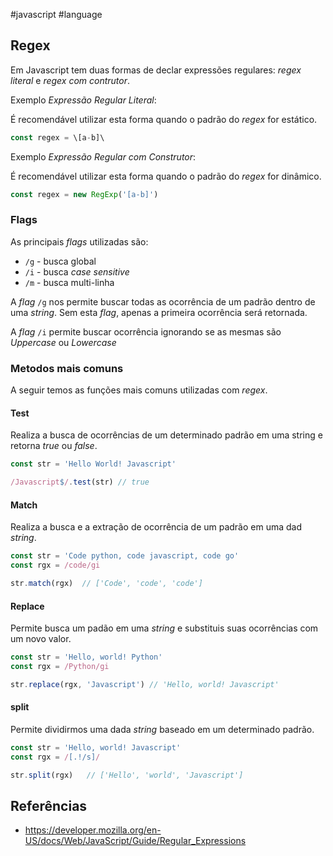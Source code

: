 #javascript #language

## Regex

Em Javascript tem duas formas de declar expressões regulares: *regex literal* e *regex com contrutor*.

Exemplo *Expressão Regular Literal*:

É recomendável utilizar esta forma quando o padrão do *regex* for estático.

```javascript
const regex = \[a-b]\
```

Exemplo *Expressão Regular com Construtor*:

É recomendável utilizar esta forma quando o padrão do *regex* for dinâmico.

```javascript
const regex = new RegExp('[a-b]')
```

### Flags

As principais *flags* utilizadas são:

- `/g`  - busca global
- `/i` - busca *case sensitive*
- `/m` - busca multi-linha

A *flag* `/g` nos permite  buscar todas as ocorrência de um padrão dentro de uma *string*. Sem esta *flag*, apenas a primeira ocorrência será retornada.

A *flag* `/i` permite buscar ocorrência ignorando se as mesmas são *Uppercase* ou *Lowercase*

### Metodos mais comuns

A seguir temos as funções mais comuns utilizadas com *regex*.

#### Test

Realiza a busca de ocorrências de um determinado padrão em uma string e retorna *true* ou *false*.

```javascript
const str = 'Hello World! Javascript'

/Javascript$/.test(str) // true
```

#### Match

Realiza a busca e a extração de ocorrência de um padrão em uma dad *string*.

```javascript
const str = 'Code python, code javascript, code go'
const rgx = /code/gi

str.match(rgx)  // ['Code', 'code', 'code']
```

#### Replace

Permite busca um padão em uma *string* e substituis suas ocorrências com um novo valor.

```javascript
const str = 'Hello, world! Python'
const rgx = /Python/gi

str.replace(rgx, 'Javascript') // 'Hello, world! Javascript' 
```

#### split

Permite dividirmos uma dada *string* baseado em um determinado padrão.

```javascript
const str = 'Hello, world! Javascript'
const rgx = /[.!/s]/

str.split(rgx)   // ['Hello', 'world', 'Javascript']
```

## Referências
- https://developer.mozilla.org/en-US/docs/Web/JavaScript/Guide/Regular_Expressions







